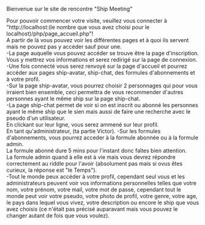   Bienvenue sur le site de rencontre "Ship Meeting"
  
Pour pouvoir commencer votre visite, veuillez vous connecter à "http://localhost:(le nombre que vous avez choisi pour le localhost)/php/page_accueil.php"!  
A partir de là vous pouvez voir les différentes pages et à quoi ils servent mais ne pouvez pas y accéder sauf pour une.  
-La page auquelle vous pouvez accéder se trouve être la page d'inscription.  
Vous y mettrez vos informations et serez redirigé sur la page de connexion.  
-Une fois connecté vous serez renvoyé sur la page d'accueil et pourrez accéder aux pages  ship-avatar,  ship-chat,  des formules d'abonnements et à votre profil.  
-Sur la page ship-avatar, vous pourrez choisir 2 personnages qui pour vous irraient bien ensemble, ceci permettra de vous recommender d'autres personnes ayant le même ship sur la page ship-chat.  
-La page ship-chat permet de voir si on est inscrit ou abonné les personnes ayant le même ship que le sien mais aussi de faire une recherche avec le pseudo d'un utilisateur.  
En clickant sur leur ligne, vous serez ammené sur leur profil.  
En tant qu'administrateur, (ta partie Victor).
-Sur les formules d'abonnements, vous pourrez acceder à la formule abonnée ou à la formule admin.  
La formule abonné dure 5 mins pour l'instant donc faîtes bien attention.  
La formule admin quand à elle est à vie mais vous devrez répondre correctement au riddle pour l'avoir (absolument pas mais si ovus êtes curieux, la réponse est "le Temps").  
-Tout le monde peux accéder à votre profil, cependant seul vous et les administrateurs peuvent voir vos informations personnelles telles que votre nom, votre prénom, votre mail, votre mot de passe, cependant tout le monde peut voir votre pseudo, votre photo de profil, votre genre, votre age, le pays dans lequel vous vivez, votre description ou encore le ship que vous avez choisis (ce n'était pas précisé auparavant mais vous pouvez le changer autant de fois que vous voulez).
